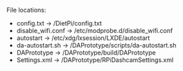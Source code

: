 <p>File locations:</p>
<ul>
<li>config.txt			->	/DietPi/config.txt<br></li>
<li>disable_wifi.conf	->	/etc/modprobe.d/disable_wifi.conf</li>
<li>autostart			->	/etc/xdg/lxsession/LXDE/autostart</li>
<li>da-autostart.sh		->	/DAPrototype/scripts/da-autostart.sh</li>
<li>DAPrototype			->	/DAPrototype/build/DAPrototype</li>
<li>Settings.xml		->	/DAPrototype/RPiDashcamSettings.xml</li>
</ul>